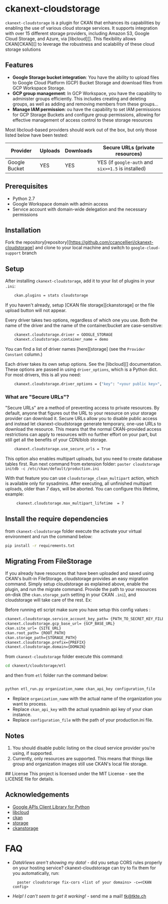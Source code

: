 # ckanext-cloudstorage

`ckanext-cloudstorage` is a plugin for CKAN that enhances its capabilities by enabling the use of various cloud storage services. It supports integration with over 15 different storage providers, including Amazon S3, Google Cloud Storage, and Azure, via [libcloud][]. This flexibility allows CKAN[CKAN][] to leverage the robustness and scalability of these cloud storage solutions

## Features

- **Google Storage bucket integration**: You have the ability to upload files to Google Cloud Platform (GCP) Bucket Storage and download files from GCP Workspace Storage.
- **GCP group management**: In GCP Workspace, you have the capability to administer groups efficiently. This includes creating and deleting       groups, as well as adding and removing members from these groups...
- **Manage IAM permission**: ou have the capability to set IAM permissions for GCP Storage Buckets and configure group permissions, allowing for effective management of access control to these storage resources

Most libcloud-based providers should work out of the box, but only those listed
below have been tested:

| Provider | Uploads | Downloads | Secure URLs (private resources) |
| --- | --- | --- | --- |
| Google Bucket | YES | YES | YES (if `google-auth` and `six>=1.5` is installed) 


## Prerequisites

- Python 2.7
- Google Workspace domain with admin access
- Service account with domain-wide delegation and the necessary permissions


## Installation

Fork the repository[repository][https://github.com/ccancellieri/ckanext-cloudstorage] and clone  to your local machine and switch to `google-cloud-support` branch


## Setup
After installing `ckanext-cloudstorage`, add it to your list of plugins in
your `.ini`:

```bash
    ckan.plugins = stats cloudstorage

```

If you haven't already, setup [CKAN file storage][ckanstorage] or the file
upload button will not appear.

Every driver takes two options, regardless of which one you use. Both
the name of the driver and the name of the container/bucket are
case-sensitive:

```bash
    ckanext.cloudstorage.driver = GOOGLE_STORAGE
    ckanext.cloudstorage.container_name = demo
```

You can find a list of driver names [here][storage] (see the `Provider
Constant` column.)

Each driver takes its own setup options. See the [libcloud][] documentation.
These options are passed in using `driver_options`, which is a Python dict.
For most drivers, this is all you need:

```bash
    ckanext.cloudstorage.driver_options = {"key": "<your public key>", "secret": "<your secret key>"}
```

### What are "Secure URLs"?

"Secure URLs" are a method of preventing access to private resources. By
default, anyone that figures out the URL to your resource on your storage
provider can download it. Secure URLs allow you to disable public access and
instead let ckanext-cloudstorage generate temporary, one-use URLs to download
the resource. This means that the normal CKAN-provided access restrictions can
apply to resources with no further effort on your part, but still get all the
benefits of your CDN/blob storage.
```bash
    ckanext.cloudstorage.use_secure_urls = True
```
This option also enables multipart uploads, but you need to create database tables
first. Run next command from extension folder:
    `paster cloudstorage initdb -c /etc/ckan/default/production.ini `

With that feature you can use `cloudstorage_clean_multipart` action, which is available
only for sysadmins. After executing, all unfinished multipart uploads, older than 7 days,
will be aborted. You can configure this lifetime, example:

```bash
     ckanext.cloudstorage.max_multipart_lifetime  = 7
```

## Install the require dependencies

from `ckanext-cloudstorage` folder execute the activate your virtual environment  and run the command below:
```bash
pip install -r requirements.txt
```

## Migrating From FileStorage

If you already have resources that have been uploaded and saved using CKAN's
built-in FileStorage, cloudstorage provides an easy migration command.
Simply setup cloudstorage as explained above, enable the plugin, and run the
migrate command. Provide the path to your resources on-disk (the
`ckan.storage_path` setting in your CKAN `.ini`), and
cloudstorage will take care of the rest. Ex:

Before running etl script make sure you have setup this config values :

```bash
ckanext.cloudstorage.service_account_key_path= {PATH_TO_SECRET_KEY_FILE}
ckanext.cloudstorage.gcp_base_url= {GCP_BASE_URL}
ckan.site_url= {SITE_URL}
ckan.root_path= {ROOT_PATH}
ckan.storage_path={STORAGE_PATH}
ckanext.cloudstorage.prefix={PREFIX}
ckanext.cloudstorage.domain={DOMAIN}
```

from `ckanext-cloudstorage` folder execute this command:

```bash
cd ckanext/cloudstorage/etl
```

and then from `etl` folder run the command below:

```bash

python etl_run.py organization_name ckan_api_key configuration_file
```
- Replace `organization_name` with the actual name of the organization you want to process.
- Replace `ckan_api_key` with the actual sysadmin api key of your ckan instance.
- Replace `configuration_file` with the path of your production.ini file.


## Notes

1. You should disable public listing on the cloud service provider you're
   using, if supported.
2. Currently, only resources are supported. This means that things like group
   and organization images still use CKAN's local file storage.


## License
This project is licensed under the MIT License - see the LICENSE file for details.

## Acknowledgements
- [Google APIs Client Library for Python](https://github.com/googleapis/google-api-python-client)</s>
- [libcloud](https://libcloud.apache.org/)
- [ckan](http://ckan.org/)
- [storage](https://libcloud.readthedocs.io/en/latest/storage/supported_providers.html)
- [ckanstorage](http://docs.ckan.org/en/latest/maintaining/filestore.html#setup-file-uploads)


# FAQ

- *DataViews aren't showing my data!* - did you setup CORS rules properly on
  your hosting service? ckanext-cloudstorage can try to fix them for you automatically,
  run:

        paster cloudstorage fix-cors <list of your domains> -c=<CKAN config>

- *Help! I can't seem to get it working!* - send me a mail! tk@tkte.ch
